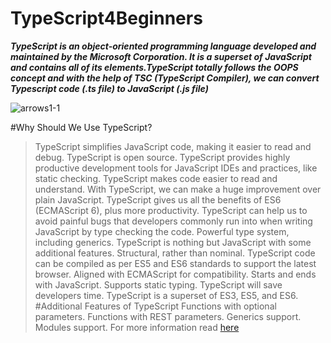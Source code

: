 # TypeScript4Beginners
***TypeScript is an object-oriented programming language developed and maintained by the Microsoft Corporation. It is a superset of JavaScript and contains all of its elements.TypeScript totally follows the OOPS concept and with the help of TSC (TypeScript Compiler), we can convert Typescript code (.ts file) to JavaScript (.js file)***

![arrows1-1](https://user-images.githubusercontent.com/56268264/143673266-15a43cf8-d5ca-4fd6-812c-20b363911034.png)

#Why Should We Use TypeScript?
> TypeScript simplifies JavaScript code, making it easier to read and debug.
TypeScript is open source.
TypeScript provides highly productive development tools for JavaScript IDEs and practices, like static checking.
TypeScript makes code easier to read and understand.
With TypeScript, we can make a huge improvement over plain JavaScript.
TypeScript gives us all the benefits of ES6 (ECMAScript 6), plus more productivity.
TypeScript can help us to avoid painful bugs that developers commonly run into when writing JavaScript by type checking the code.
Powerful type system, including generics.
TypeScript is nothing but JavaScript with some additional features.
Structural, rather than nominal.
TypeScript code can be compiled as per ES5 and ES6 standards to support the latest browser.
Aligned with ECMAScript for compatibility.
Starts and ends with JavaScript.
Supports static typing.
TypeScript will save developers time.
TypeScript is a superset of ES3, ES5, and ES6.
#Additional Features of TypeScript
Functions with optional parameters.
Functions with REST parameters.
Generics support.
Modules support.
For more information read [here](https://dzone.com/articles/what-is-typescript-and-why-use-it)
